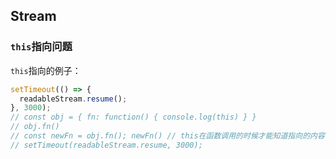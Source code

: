 ## Stream

### `this`指向问题

`this`指向的例子：

```typescript
setTimeout(() => {
  readableStream.resume();
}, 3000);
// const obj = { fn: function() { console.log(this) } }
// obj.fn()
// const newFn = obj.fn(); newFn() // this在函数调用的时候才能知道指向的内容
// setTimeout(readableStream.resume, 3000);
```

### 
